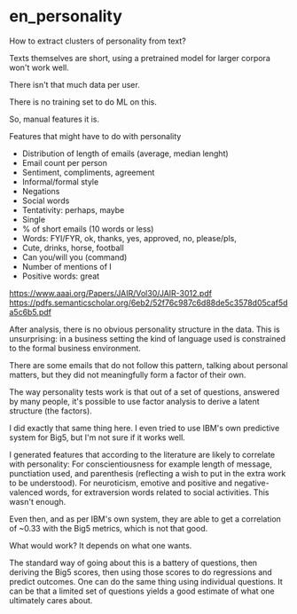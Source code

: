 # en_personality

How to extract clusters of personality from text?

Texts themselves are short, using a pretrained model for larger corpora won't work well.

There isn't that much data per user.

There is no training set to do ML on this.

So, manual features it is.

Features that might have to do with personality

- Distribution of length of emails (average, median lenght)
- Email count per person
- Sentiment, compliments, agreement
- Informal/formal style
- Negations
- Social words
- Tentativity: perhaps, maybe
- Single
- % of short emails (10 words or less)
- Words: FYI/FYR, ok, thanks, yes, approved, no, please/pls,
- Cute, drinks, horse, football
- Can you/will you (command)
- Number of mentions of I
- Positive words: great

https://www.aaai.org/Papers/JAIR/Vol30/JAIR-3012.pdf
https://pdfs.semanticscholar.org/6eb2/52f76c987c6d88de5c3578d05caf5da5c6b5.pdf

After analysis, there is no obvious personality structure in the data. This is unsurprising: in a business setting the kind of language used is constrained to the formal business environment.

There are some emails that do not follow this pattern, talking about personal matters, but they did not meaningfully form a factor of their own.

The way personality tests work is that out of a set of questions, answered by many people, it's possible to use factor analysis to derive a latent structure (the factors).

I did exactly that same thing here. I even tried to use IBM's own predictive system for Big5, but I'm not sure if it works well.

I generated features that according to the literature are likely to correlate with personality: For conscientiousness for example length of message, punctiation used, and parenthesis (reflecting a wish to put in the extra work to be understood). For neuroticism, emotive and positive and negative-valenced words, for extraversion words related to social activities. This wasn't enough.

Even then, and as per IBM's own system, they are able to get a correlation of ~0.33 with the Big5 metrics, which is not that good.

What would work? It depends on what one wants.

The standard way of going about this is a battery of questions, then deriving the Big5 scores, then using those scores to do regressions and predict outcomes. One can do the same thing using individual questions. It can be that a limited set of questions yields a good estimate of what one ultimately cares about.
